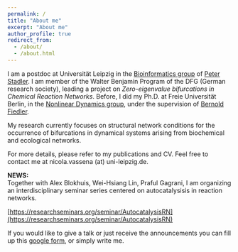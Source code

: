 ```yaml
---
permalink: /
title: "About me"
excerpt: "About me"
author_profile: true
redirect_from: 
  - /about/
  - /about.html
---
```


I am a postdoc at Universität Leipzig in the [Bioinformatics group](https://www.bioinf.uni-leipzig.de) of [Peter Stadler](https://www.bioinf.uni-leipzig.de/~studla/). I am member of the Walter Benjamin Program of the DFG (German research society), leading a project on *Zero-eigenvalue bifurcations in Chemical Reaction Networks*. Before, I did my Ph.D. at Freie Universität Berlin, in the [Nonlinear Dynamics group](http://dynamics.mi.fu-berlin.de), under the supervision of [Bernold Fiedler](http://dynamics.mi.fu-berlin.de/persons/fiedler.php). 

My research currently focuses on structural network conditions for the occurrence of bifurcations in dynamical systems arising from biochemical and ecological networks. 

For more details, please refer to my publications and CV. Feel free to contact me at nicola.vassena (at) uni-leipzig.de.  



**NEWS:**  
Together with Alex Blokhuis, Wei-Hsiang Lin, Praful Gagrani, I am organizing an interdisciplinary seminar series centered on autocatalysisis in reaction networks. 

[https://researchseminars.org/seminar/AutocatalysisRN](https://researchseminars.org/seminar/AutocatalysisRN)

If you would like to give a talk or just receive the announcements you can fill up this [google form](https://forms.gle/F63NbiXS1f5bLd8Q7), or simply write me.  





